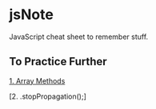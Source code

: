# jsNote
JavaScript cheat sheet to remember stuff.

## To Practice Further
[1. Array Methods](https://www.youtube.com/watch?v=R8rmfD9Y5-c&ab_channel=WebDevSimplified)

[2. .stopPropagation();]

